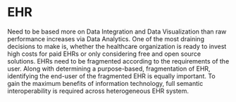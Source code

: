 # EHR
Need to be based more on Data Integration and Data Visualization than raw performance increases via Data Analytics. One of the most draining decisions to make is, whether the healthcare organization is ready to invest high costs for paid EHRs or only considering free and open source solutions.  EHRs need to be fragmented according to the requirements of the user. Along with determining a purpose-based, fragmentation of EHR, identifying the end-user of the fragmented EHR is equally important. To gain the maximum benefits of information technology, full semantic interoperability is required across heterogeneous EHR system.
